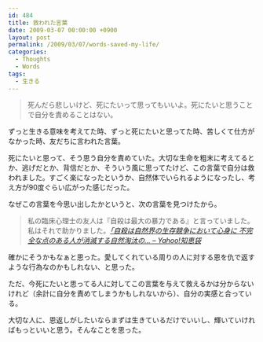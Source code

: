 ```yaml
---
id: 484
title: 救われた言葉
date: 2009-03-07 00:00:00 +0900
layout: post
permalink: /2009/03/07/words-saved-my-life/
categories:
  - Thoughts
  - Words
tags:
  - 生きる
---
```

> 死んだら悲しいけど、死にたいって思ってもいいよ。死にたいと思うことで自分を責めることはない。

ずっと生きる意味を考えてた時、ずっと死にたいと思ってた時、苦しくて仕方がなかった時、友だちに言われた言葉。
  
<!--more-->

死にたいと思って、そう思う自分を責めていた。大切な生命を粗末に考えてるとか、逃げだとか、背信だとか、そういう風に思ってたけど、この言葉で自分は救われました。すごく楽になったというか、自然体でいられるようになったし、考え方が90度ぐらい広がった感じだった。

なぜこの言葉を今思い出したかというと、次の言葉を見つけたから。

> 私の臨床心理士の友人は『自殺は最大の暴力である』と言っていました。私はそれで助かりました。<cite><a href="http://detail.chiebukuro.yahoo.co.jp/qa/question_detail/q147709599">「自殺は自然界の生存競争において心身に 不完全な点のある人が消滅する自然淘汰の… &#8211; Yahoo!知恵袋</a></cite>

確かにそうかもなぁと思った。愛してくれている周りの人に対する恩を仇で返すような行為なのかもしれない、と思った。
  
ただ、今死にたいと思ってる人に対してこの言葉を与えて救えるかは分からないけれど（余計に自分を責めてしまうかもしれないから）、自分の実感と合っている。
  
大切な人に、恩返しがしたいならまずは生きているだけでいいし、輝いていければもっといいと思う。そんなことを思った。
